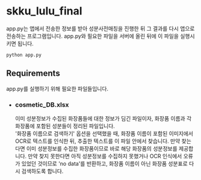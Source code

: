 ﻿# skku_lulu_final
 
 app.py는 앱에서 전송한 정보를 받아 성분사전매칭을 진행한 뒤 그 결과를 다시 앱으로 전송하는 프로그램입니다.
 app.py와 필요한 파일을 서버에 올린 뒤에 이 파일을 실행시키면 됩니다. 
 ```
 python app.py
 ```
 
 ## Requirements
 app.py를 실행하기 위해 필요한 파일들입니다.
 + ### cosmetic_DB.xlsx
   이미 성분정보가 수집된 화장품들에 대한 정보가 딤긴 파일이자, 화장품 이름과 각 화장품에 포함된 성분들이 정리된 파일입니다.  
   '화장품 이름으로 검색하기' 옵션을 선택했을 때, 화장품 이름이 포함된 이미지에서 OCR로 텍스트를 인식한 뒤, 추출한 텍스트를 이 파일 안에서 찾습니다. 
   만약 찾는다면 이미 성분정보를 수집한 화장품이므로 바로 해당 화장품의 성분정보를 제공합니다. 
   만약 찾지 못한다면 아직 성분정보를 수집하지 못했거나 OCR 인식에서 오류가 있었던 것이므로 'no data'를 반환하고, 화장품 이름이 아닌 화장품 성분표로 다시 검색하도록 합니다.
   
 
